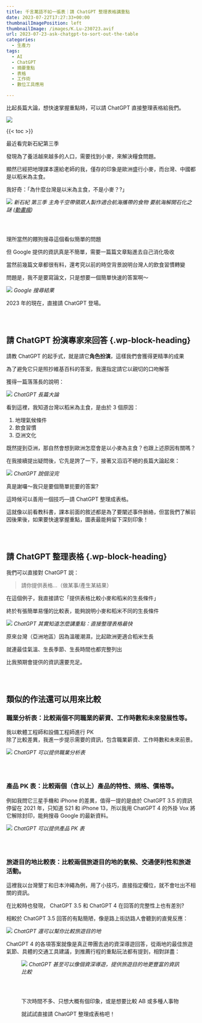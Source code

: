 ```yaml
---
title: 千言萬語不如一張表｜請 ChatGPT 整理表格講重點
date: 2023-07-22T17:27:33+00:00
thumbnailImagePosition: left
thumbnailImage: /images/K.Lu-230723.avif
url: 2023-07-23-ask-chatgpt-to-sort-out-the-table
categories:
  - 生產力
tags:
  - AI
  - ChatGPT
  - 摘要重點
  - 表格
  - 工作術
  - 數位工具應用

---
```

比起長篇大論，想快速掌握重點時，可以請 ChatGPT 直接整理表格給我們。
<!--more-->

![](/images/K.Lu-230723.avif)

{{< toc >}}

最近看完新石紀第三季

發現為了養活越來越多的人口，需要找到小麥，來解決糧食問題。

顯然已經把地理課本還給老師的我，僅存的印象是歐洲盛行小麥，而台灣、中國都是以稻米為主食。

我好奇：「為什麼台灣是以米為主食，不是小麥？?」

![](VideoScreenshot-DrSTONE1-1302.avif)
*新石紀 第三季 主角千空帶領眾人製作適合航海攜帶的食物 要航海解開石化之謎 (<a href="https://ani.gamer.com.tw/animeVideo.php?sn=33256" target="_blank" rel="noreferrer noopener">動畫瘋</a>)*

<div style="height:30px" aria-hidden="true" class="wp-block-spacer">
</div>

理所當然的餵狗搜尋這個看似簡單的問題

但 Google 提供的資訊真是不簡單，需要一篇篇文章點進去自己消化吸收

當然前幾篇文章都很有料，還考究以前的時空背景說明台灣人的飲食習慣轉變

問題是，我不是要寫論文，只是想要一個簡單快速的答案啊～

![](google-search-0723.avif)
*Google 搜尋結果*

2023 年的現在，直接請 ChatGPT 登場。

<div style="height:30px" aria-hidden="true" class="wp-block-spacer">
</div>

## 請 ChatGPT 扮演專家來回答 {.wp-block-heading}

請教 ChatGPT 的起手式，就是請它**角色扮演**，這樣我們會獲得更精準的成果

為了避免它只是照抄維基百科的答案，我還指定請它以親切的口吻解答

獲得一篇落落長的說明：

![](chatgpt-0723.avif)
*ChatGPT 長篇大論*

看到這裡，我知道台灣以稻米為主食，是由於 3 個原因：

  1. 地理氣候條件
  2. 飲食習慣
  3. 亞洲文化

既然提到亞洲，那自然會想到歐洲怎麼會是以小麥為主食？也跟上述原因有關嗎？

在我接續提出疑問後，它先是誇了一下，接著又滔滔不絕的長篇大論起來：

![](chatgpt-0723_2.avif)
*ChatGPT 說個沒完*

真是謝囉～我只是要個簡單扼要的答案?

這時候可以善用一個技巧—請 ChatGPT 整理成表格。

這就像以前看教科書，課本前面的敘述都是為了要闡述事件脈絡，但當我們了解前因後果後，如果要快速掌握重點，圖表最能夠留下深刻印象！

<div style="height:30px" aria-hidden="true" class="wp-block-spacer">
</div>

## 請 ChatGPT 整理表格 {.wp-block-heading}

我們可以直接對 ChatGPT 説：

>請你提供表格…（做某事/產生某結果）


在這個例子，我直接請它「提供表格比較小麥和稻米的生長條件」

終於有張簡單易懂的比較表，能夠說明小麥和稻米不同的生長條件

![](chatgpt-0723_3.avif)
*ChatGPT 其實知道怎麼講重點：直接整理表格最快*


原來台灣（亞洲地區）因為溫暖潮濕，比起歐洲更適合稻米生長

就連最佳氣溫、生長季節、生長時間也都完整列出

比我預期會提供的資訊還要充足。

<div style="height:30px" aria-hidden="true" class="wp-block-spacer">
</div>

## 類似的作法還可以用來比較 

### 職業分析表：比較兩個不同職業的薪資、工作時數和未來發展性等。


我以軟體工程師和設備工程師進行 PK  
除了比較差異，我進一步提示需要的資訊，包含職業薪資、工作時數和未來前景。

![](job_3.5.avif)
*ChatGPT 可以提供職業分析表*

<div style="height:30px" aria-hidden="true" class="wp-block-spacer">
</div>

### 產品 PK 表：比較兩個（含以上）產品的特性、規格、價格等。

例如我問它三星手機和 iPhone 的差異，值得一提的是由於 ChatGPT 3.5 的資訊停留在 2021 年，只知道 S21 和 iPhone 13，所以我用 ChatGPT 4 的外掛 Vox 將它解除封印，能夠搜尋 Google 的最新資料。

![](2023-07-22-at-23.31.03.avif)
*ChatGPT 可以提供產品 PK 表*

<div style="height:30px" aria-hidden="true" class="wp-block-spacer">
</div>

### 旅遊目的地比較表：比較兩個旅遊目的地的氣候、交通便利性和旅遊活動。

這裡我以台灣墾丁和日本沖繩為例，用了小技巧，直接指定欄位，就不會吐出不相關的資訊。

在比較時也發現， ChatGPT 3.5 和 ChatGPT 4 在回答的完整性上也有差別?

相較於 ChatGPT 3.5 回答的有點簡陋，像是路上街訪路人會聽到的直覺反應：

![](Travel_GPT3.5.avif)
*ChatGPT 還可以幫你比較旅遊目的地*

ChatGPT 4 的各項答案就像是真正帶團去過的資深導遊回答，從兩地的最佳旅遊氣節、具體的交通工具建議，到推薦行程的重點玩法都有提到，相對詳盡：<figure class="wp-block-image size-full">


![](Travel_GPT4.avif)
*ChatGPT 甚至可以像個資深導遊，提供旅遊目的地更豐富的資訊比較*

<div style="height:30px" aria-hidden="true" class="wp-block-spacer">
</div>

下次時間不多、只想大概有個印象，或是想要比較 AB 或多種人事物

就試試直接請 ChatGPT 整理成表格吧！